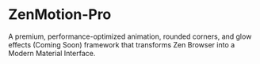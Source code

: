 # ZenMotion-Pro
A premium, performance-optimized animation, rounded corners, and glow effects (Coming Soon) framework that transforms Zen Browser into a Modern Material Interface.
